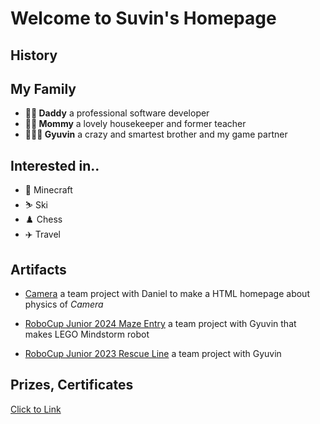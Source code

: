 # Welcome to Suvin's Homepage

## History

## My Family

- **👨🏻 Daddy** a professional software developer 
- **👩🏻 Mommy** a lovely housekeeper and former teacher
- **🤦🏻‍♂️ Gyuvin** a crazy and smartest brother and my game partner

## Interested in..

- 👾 Minecraft
- ⛷️ Ski
- ♟️ Chess
- ✈️ Travel

## Artifacts

- [Camera](NKG/Klasse7/Kamera.md) a team project with Daniel to make a HTML homepage about physics of *Camera*

- [RoboCup Junior 2024 Maze Entry](Rocci/Robocup2024.md) a team project with Gyuvin that makes LEGO Mindstorm robot

- [RoboCup Junior 2023 Rescue Line](https://www.youtube.com/shorts/g_vEH6Y_KHA) a team project with Gyuvin

## Prizes, Certificates

[Click to Link](certificates.md)

